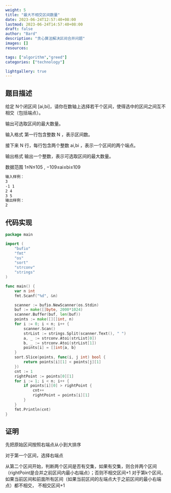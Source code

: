 ```yaml
---
weight: 5
title: "最大不相交区间数量"
date: 2023-06-24T12:57:40+08:00
lastmod: 2023-06-24T14:57:40+08:00
draft: false
author: "Bard"
description: "贪心算法解决区间合并问题"
images: []
resources:

tags: ["algorithm","greed"]
categories: ["technology"]

lightgallery: true
---
```


## 题目描述

给定 N个闭区间 [ai,bi]，请你在数轴上选择若干个区间，使得选中的区间之间互不相交（包括端点）。

输出可选取区间的最大数量。

输入格式
第一行包含整数 N
，表示区间数。

接下来 N
 行，每行包含两个整数 ai,bi
，表示一个区间的两个端点。

输出格式
输出一个整数，表示可选取区间的最大数量。

数据范围
1≤N≤105
,
−109≤ai≤bi≤109
```markdown
输入样例：
3
-1 1
2 4
3 5
输出样例：
2
```

## 代码实现

```go
package main

import (
	"bufio"
	"fmt"
	"os"
	"sort"
	"strconv"
	"strings"
)

func main() {
	var n int
	fmt.Scanf("%d", &n)

	scanner := bufio.NewScanner(os.Stdin)
	buf := make([]byte, 2000*1024)
	scanner.Buffer(buf, len(buf))
	points := make([][]int, n)
	for i := 0; i < n; i++ {
		scanner.Scan()
		strList := strings.Split(scanner.Text(), " ")
		a, _ := strconv.Atoi(strList[0])
		b, _ := strconv.Atoi(strList[1])
		points[i] = []int{a, b}
	}
	sort.Slice(points, func(i, j int) bool {
		return points[i][1] < points[j][1]
	})
	cnt := 1
	rightPoint := points[0][1]
	for i := 1; i < n; i++ {
		if points[i][0] > rightPoint {
			cnt++
			rightPoint = points[i][1]
		}
	}
	fmt.Println(cnt)
}

```

## 证明
先把原始区间按照右端点从小到大排序

对于第一个区间，选择右端点

从第二个区间开始，判断两个区间是否有交集，如果有交集，则合并两个区间（rightPoint是合并之前区间内最小右端点）；否则不相交区间+1
对于第k个区间，如果当前区间和前面所有区间（如果当前区间的左端点大于之前区间的最小右端点）都不相交，
不相交区间+1